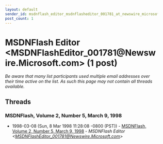 ```yaml
---
layout: default
sender_id: msdnflash_editor_msdnflasheditor_001781_at_newswire_microsoft_com_
post_count: 1
---
```


# MSDNFlash Editor <MSDNFlashEditor_001781<span>@</span>Newswire.Microsoft.com> (1 post)

_Be aware that many list participants used multiple email addresses over their time active on the list. As such this page may not contain all threads available._

## Threads

### MSDNFlash, Volume 2, Number 5, March 9, 1998
+ 1998-03-08 (Sun, 8 Mar 1998 11:28:08 -0800 (PST)) - [MSDNFlash, Volume 2, Number 5, March 9, 1998](/archive/1998/03/b42f007a61bc096391777d94030aafdb51b0c25148ba91a92679a1ea17432153) - _MSDNFlash Editor \<MSDNFlashEditor_001781@Newswire.Microsoft.com\>_

